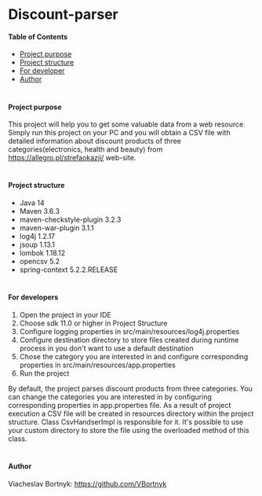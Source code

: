 # Discount-parser
#### Table of Contents
* [Project purpose](#purpose)
* [Project structure](#structure)
* [For developer](#developer-start)
* [Author](#Author)
#
#### <a name="purpose">Project purpose</a>
This project will help you to get some valuable data from a web resource. Simply run this project on your PC
and you will obtain a CSV file with detailed information about discount products of three categories(electronics, health and beauty)
 from https://allegro.pl/strefaokazji/ web-site.
#
#### <a name="purpose">Project structure</a>
* Java 14
* Maven 3.6.3
* maven-checkstyle-plugin 3.2.3
* maven-war-plugin 3.1.1
* log4j 1.2.17
* jsoup 1.13.1
* lombok 1.18.12
* opencsv 5.2
* spring-context 5.2.2.RELEASE
#

#### <a name="purpose">For developers</a>
1. Open the project in your IDE
2. Choose sdk 11.0  or higher in Project Structure
3. Configure logging properties in src/main/resources/log4j.properties 
4. Configure destination directory to store files created during runtime process in you don't want to use a default destination
5. Chose the category you are interested in and configure corresponding properties in src/main/resources/app.properties
6. Run the project

By default, the project parses discount products from three categories. You can change the categories 
you are interested in by configuring corresponding properties in app.properties file. As a result of project execution
a CSV file will be created in resources directory within the project structure. Class CsvHandserImpl is responsible for it.
It's possible to use your custom directory to store the file using the overloaded method of this class.
#

#### Author
Viacheslav Bortnyk: https://github.com/VBortnyk
 
